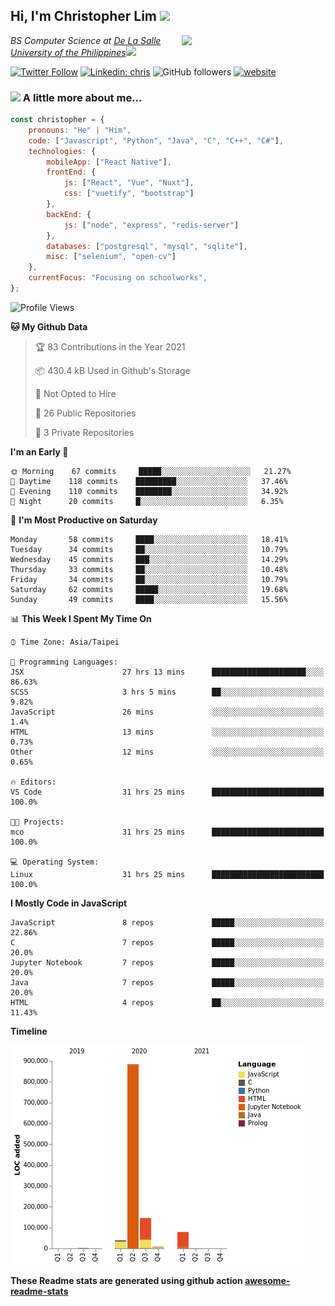<h2>Hi, I'm Christopher Lim <img src="https://media3.giphy.com/media/r3SVtaGUukD5V6UjzP/giphy.gif" width="50" /></h2>
<img align='right' src="https://media.giphy.com/media/M9gbBd9nbDrOTu1Mqx/giphy.gif" width="230">
<p><em>BS Computer Science at <a href="https://www.dlsu.edu.ph/">De La Salle University of the Philippines</a><img src="https://media.giphy.com/media/WUlplcMpOCEmTGBtBW/giphy.gif" width="30"> 
</em></p>

[![Twitter Follow](https://img.shields.io/twitter/follow/ClovesJL?label=Follow)](https://twitter.com/intent/follow?screen_name=ClovesJL)
[![Linkedin: chris](https://img.shields.io/badge/-chris-blue?style=flat-square&logo=Linkedin&logoColor=white&link=https://www.linkedin.com/in/christopher-lim-122831183/)](https://www.linkedin.com/in/christopher-lim-122831183/)
![GitHub followers](https://img.shields.io/github/followers/cc-visionary?label=Follow&style=social)
[![website](https://img.shields.io/badge/Website-46a2f1.svg?&style=flat-square&logo=Google-Chrome&logoColor=white&link=http://christopherlim.surge.sh/)](http://christopherlim.surge.sh/)

### <img src="https://media.giphy.com/media/VgCDAzcKvsR6OM0uWg/giphy.gif" width="50"> A little more about me...  

```javascript
const christopher = {
    pronouns: "He" | "Him",
    code: ["Javascript", "Python", "Java", "C", "C++", "C#"],
    technologies: {
        mobileApp: ["React Native"],
        frontEnd: {
            js: ["React", "Vue", "Nuxt"],
            css: ["vuetify", "bootstrap"]
        },
        backEnd: {
            js: ["node", "express", "redis-server"]
        },
        databases: ["postgresql", "mysql", "sqlite"],
        misc: ["selenium", "open-cv"]
    },
    currentFocus: "Focusing on schoolworks",
};
```

<!--START_SECTION:waka-->
![Profile Views](http://img.shields.io/badge/Profile%20Views-4-blue)

**🐱 My Github Data** 

> 🏆 83 Contributions in the Year 2021
 > 
> 📦 430.4 kB Used in Github's Storage 
 > 
> 🚫 Not Opted to Hire
 > 
> 📜 26 Public Repositories 
 > 
> 🔑 3 Private Repositories  
 > 
**I'm an Early 🐤** 

```text
🌞 Morning    67 commits     █████░░░░░░░░░░░░░░░░░░░░   21.27% 
🌆 Daytime    118 commits    █████████░░░░░░░░░░░░░░░░   37.46% 
🌃 Evening    110 commits    ████████░░░░░░░░░░░░░░░░░   34.92% 
🌙 Night      20 commits     █░░░░░░░░░░░░░░░░░░░░░░░░   6.35%

```
📅 **I'm Most Productive on Saturday** 

```text
Monday       58 commits     ████░░░░░░░░░░░░░░░░░░░░░   18.41% 
Tuesday      34 commits     ██░░░░░░░░░░░░░░░░░░░░░░░   10.79% 
Wednesday    45 commits     ███░░░░░░░░░░░░░░░░░░░░░░   14.29% 
Thursday     33 commits     ██░░░░░░░░░░░░░░░░░░░░░░░   10.48% 
Friday       34 commits     ██░░░░░░░░░░░░░░░░░░░░░░░   10.79% 
Saturday     62 commits     █████░░░░░░░░░░░░░░░░░░░░   19.68% 
Sunday       49 commits     ████░░░░░░░░░░░░░░░░░░░░░   15.56%

```


📊 **This Week I Spent My Time On** 

```text
⌚︎ Time Zone: Asia/Taipei

💬 Programming Languages: 
JSX                      27 hrs 13 mins      █████████████████████░░░░   86.63% 
SCSS                     3 hrs 5 mins        ██░░░░░░░░░░░░░░░░░░░░░░░   9.82% 
JavaScript               26 mins             ░░░░░░░░░░░░░░░░░░░░░░░░░   1.4% 
HTML                     13 mins             ░░░░░░░░░░░░░░░░░░░░░░░░░   0.73% 
Other                    12 mins             ░░░░░░░░░░░░░░░░░░░░░░░░░   0.65%

🔥 Editors: 
VS Code                  31 hrs 25 mins      █████████████████████████   100.0%

🐱‍💻 Projects: 
mco                      31 hrs 25 mins      █████████████████████████   100.0%

💻 Operating System: 
Linux                    31 hrs 25 mins      █████████████████████████   100.0%

```

**I Mostly Code in JavaScript** 

```text
JavaScript               8 repos             █████░░░░░░░░░░░░░░░░░░░░   22.86% 
C                        7 repos             █████░░░░░░░░░░░░░░░░░░░░   20.0% 
Jupyter Notebook         7 repos             █████░░░░░░░░░░░░░░░░░░░░   20.0% 
Java                     7 repos             █████░░░░░░░░░░░░░░░░░░░░   20.0% 
HTML                     4 repos             ██░░░░░░░░░░░░░░░░░░░░░░░   11.43%

```


**Timeline**

![Chart not found](https://raw.githubusercontent.com/cc-visionary/cc-visionary/master/charts/bar_graph.png) 


<!--END_SECTION:waka-->

**These Readme stats are generated using github action [awesome-readme-stats](https://github.com/anmol098/waka-readme-stats)**
